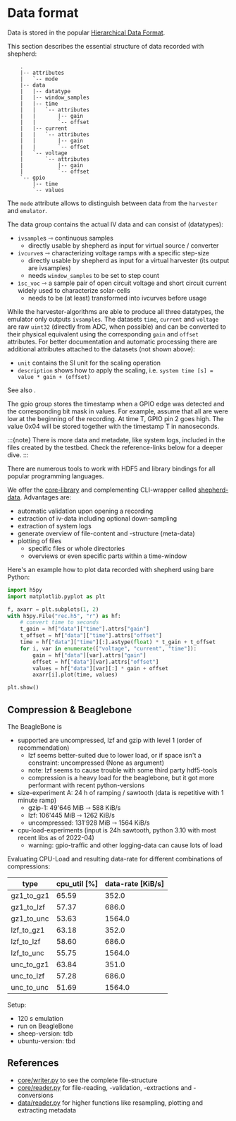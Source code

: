 # Data format

Data is stored in the popular [Hierarchical Data Format](https://en.wikipedia.org/wiki/Hierarchical_Data_Format).

This section describes the essential structure of data recorded with shepherd:

```text
    .
    |-- attributes
    |   `-- mode
    |-- data
    |   |-- datatype
    |   |-- window_samples
    |   |-- time
    |   |   `-- attributes
    |   |       |-- gain
    |   |       `-- offset
    |   |-- current
    |   |   `-- attributes
    |   |       |-- gain
    |   |       `-- offset
    |   `-- voltage
    |       `-- attributes
    |           |-- gain
    |           `-- offset
    `-- gpio
        |-- time
        `-- values
```

The `mode` attribute allows to distinguish between data from the `harvester` and `emulator`.

The data group contains the actual IV data and can consist of (datatypes):

- `ivsample`s ⇾ continuous samples
  - directly usable by shepherd as input for virtual source / converter
- `ivcurve`s ⇾ characterizing voltage ramps with a specific step-size
  - directly usable by shepherd as input for a virtual harvester (its output are ivsamples)
  - needs `window_samples` to be set to step count
- `ìsc_voc` ⇾ a sample pair of open circuit voltage and short circuit current widely used to characterize solar-cells
  - needs to be (at least) transformed into ivcurves before usage

While the harvester-algorithms are able to produce all three datatypes, the emulator only outputs `ivsamples`.
The datasets `time`, `current` and `voltage` are raw `uint32` (directly from ADC, when possible) and can be converted to their physical equivalent using the corresponding `gain` and `offset` attributes. For better documentation and automatic processing there are additional attributes attached to the datasets (not shown above):

- `unit` contains the SI unit for the scaling operation
- `description` shows how to apply the scaling, i.e. `system time [s] = value * gain + (offset)`

See also [](calibration).

The gpio group stores the timestamp when a GPIO edge was detected and the corresponding bit mask in values.
For example, assume that all are were low at the beginning of the recording.
At time T, GPIO pin 2 goes high.
The value 0x04 will be stored together with the timestamp T in nanoseconds.

:::{note}
There is more data and metadate, like system logs, included in the files created by the testbed. Check the reference-links below for a deeper dive.
:::

There are numerous tools to work with HDF5 and library bindings for all popular programming languages.

We offer the [core-library](https://pypi.org/project/shepherd_core) and complementing CLI-wrapper called [shepherd-data](https://pypi.org/project/shepherd_data). Advantages are:

- automatic validation upon opening a recording
- extraction of iv-data including optional down-sampling
- extraction of system logs
- generate overview of file-content and -structure (meta-data)
- plotting of files
  - specific files or whole directories
  - overviews or even specific parts within a time-window

Here's an example how to plot data recorded with shepherd using bare Python:

```python
import h5py
import matplotlib.pyplot as plt

f, axarr = plt.subplots(1, 2)
with h5py.File("rec.h5", "r") as hf:
    # convert time to seconds
    t_gain = hf["data"]["time"].attrs["gain"]
    t_offset = hf["data"]["time"].attrs["offset"]
    time = hf["data"]["time"][:].astype(float) * t_gain + t_offset
    for i, var in enumerate(["voltage", "current", "time"]):
        gain = hf["data"][var].attrs["gain"]
        offset = hf["data"][var].attrs["offset"]
        values = hf["data"][var][:] * gain + offset
        axarr[i].plot(time, values)

plt.show()
```

## Compression & Beaglebone

The BeagleBone is

- supported are uncompressed, lzf and gzip with level 1 (order of recommendation)
  - lzf seems better-suited due to lower load, or if space isn't a constraint: uncompressed (None as argument)
  - note: lzf seems to cause trouble with some third party hdf5-tools
  - compression is a heavy load for the beaglebone, but it got more performant with recent python-versions
- size-experiment A: 24 h of ramping / sawtooth (data is repetitive with 1 minute ramp)
  - gzip-1: 49'646 MiB ⇾ 588 KiB/s
  - lzf: 106'445 MiB ⇾ 1262 KiB/s
  - uncompressed: 131'928 MiB ⇾ 1564 KiB/s
- cpu-load-experiments (input is 24h sawtooth, python 3.10 with most recent libs as of 2022-04)
  - warning: gpio-traffic and other logging-data can cause lots of load

Evaluating CPU-Load and resulting data-rate for different combinations of compressions:

| type       | cpu_util [%] | data-rate [KiB/s] |
|------------|--------------|-------------------|
| gz1_to_gz1 | 65.59        | 352.0             |
| gz1_to_lzf | 57.37        | 686.0             |
| gz1_to_unc | 53.63        | 1564.0            |
| lzf_to_gz1 | 63.18        | 352.0             |
| lzf_to_lzf | 58.60        | 686.0             |
| lzf_to_unc | 55.75        | 1564.0            |
| unc_to_gz1 | 63.84        | 351.0             |
| unc_to_lzf | 57.28        | 686.0             |
| unc_to_unc | 51.69        | 1564.0            |

Setup:

- 120 s emulation
- run on BeagleBone
- sheep-version: tdb
- ubuntu-version: tbd

## References

- [core/writer.py](https://github.com/orgua/shepherd-datalib/blob/main/shepherd_core/shepherd_core/writer.py) to see the complete file-structure
- [core/reader.py](https://github.com/orgua/shepherd-datalib/blob/main/shepherd_core/shepherd_core/reader.py) for file-reading, -validation, -extractions and -conversions
- [data/reader.py](https://github.com/orgua/shepherd-datalib/blob/main/shepherd_data/shepherd_data/reader.py) for higher functions like resampling, plotting and extracting metadata
